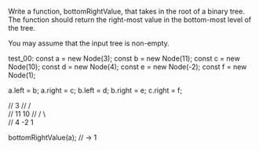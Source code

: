 Write a function, bottomRightValue, that takes in the root of a binary tree. The function should return the right-most value in the bottom-most level of the tree.

You may assume that the input tree is non-empty.

test_00:
const a = new Node(3);
const b = new Node(11);
const c = new Node(10);
const d = new Node(4);
const e = new Node(-2);
const f = new Node(1);

a.left = b;
a.right = c;
b.left = d;
b.right = e;
c.right = f;

//       3
//    /    \
//   11     10
//  / \      \
// 4   -2     1

bottomRightValue(a); // -> 1